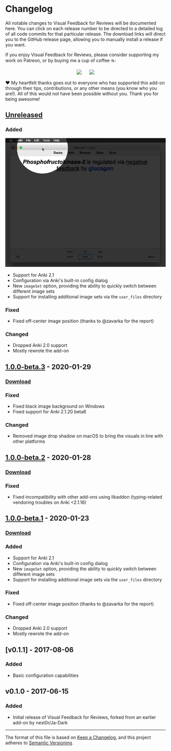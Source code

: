 # Changelog

All notable changes to Visual Feedback for Reviews will be documented here. You can click on each release number to be directed to a detailed log of all code commits for that particular release. The download links will direct you to the GitHub release page, allowing you to manually install a release if you want.

If you enjoy Visual Feedback for Reviews, please consider supporting my work on Patreon, or by buying me a cup of coffee :coffee::

<p align="center">
<a href="https://www.patreon.com/glutanimate" rel="nofollow" title="Support me on Patreon 😄"><img src="https://glutanimate.com/logos/patreon_button.svg"></a>      <a href="https://ko-fi.com/X8X0L4YV" rel="nofollow" title="Buy me a coffee 😊"><img src="https://glutanimate.com/logos/kofi_button.svg"></a>
</p>

:heart: My heartfelt thanks goes out to everyone who has supported this add-on through their tips, contributions, or any other means (you know who you are!). All of this would not have been possible without you. Thank you for being awesome!

## [Unreleased]

### Added

![](https://raw.githubusercontent.com/glutanimate/review-feedback/master/screenshots/configuration.gif)

- Support for Anki 2.1
- Configuration via Anki's built-in config dialog
- New `imageSet` option, providing the ability to quickly switch between different image sets
- Support for installing additional image sets via the `user_files` directory

### Fixed

- Fixed off-center image position (thanks to @zavarka for the report)

### Changed

- Dropped Anki 2.0 support
- Mostly rewrote the add-on

## [1.0.0-beta.3] - 2020-01-29

### [Download](https://github.com/glutanimate/review-feedback/releases/tag/v1.0.0-beta.3)

### Fixed

- Fixed black image background on Windows
- Fixed support for Anki 2.1.20 beta6

### Changed

- Removed image drop shadow on macOS to bring the visuals in line with other platforms

## [1.0.0-beta.2] - 2020-01-28

### [Download](https://github.com/glutanimate/review-feedback/releases/tag/v1.0.0-beta.2)

### Fixed

- Fixed incompatibility with other add-ons using libaddon (typing-related vendoring troubles on Anki <2.1.16)

## [1.0.0-beta.1] - 2020-01-23

### [Download](https://github.com/glutanimate/review-feedback/releases/tag/v1.0.0-beta.1)

### Added

- Support for Anki 2.1
- Configuration via Anki's built-in config dialog
- New `imageSet` option, providing the ability to quickly switch between different image sets
- Support for installing additional image sets via the `user_files` directory

### Fixed

- Fixed off-center image position (thanks to @zavarka for the report)

### Changed

- Dropped Anki 2.0 support
- Mostly rewrote the add-on

## [v0.1.1] - 2017-08-06

### Added

- Basic configuration capabilities

## v0.1.0 - 2017-06-15

### Added

- Initial release of Visual Feedback for Reviews, forked from an earlier add-on by nest0r/Ja-Dark

[Unreleased]: https://github.com/glutanimate/review-feedback/compare/v1.0.0-beta.3...HEAD
[1.0.0-beta.3]: https://github.com/glutanimate/review-feedback/compare/v1.0.0-beta.2...v1.0.0-beta.3
[1.0.0-beta.2]: https://github.com/glutanimate/review-feedback/compare/v1.0.0-beta.1...v1.0.0-beta.2
[1.0.0-beta.1]: https://github.com/glutanimate/review-feedback/compare/v0.1.1...v1.0.0-beta.1
[0.1.1]: https://github.com/glutanimate/anjoy/releases/tag/v0.1.1

-----

The format of this file is based on [Keep a Changelog](https://keepachangelog.com/en/1.0.0/), and this project adheres to [Semantic Versioning](https://semver.org/spec/v2.0.0.html).